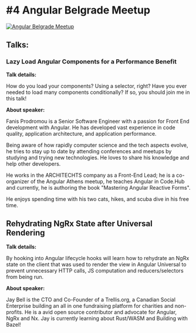 # #4 Angular Belgrade Meetup

[![Angular Belgrade Meetup](https://user-images.githubusercontent.com/17877290/126396919-e5fe4d6b-9f87-4b4d-97c9-91942d288c86.png)](https://youtu.be/md3YA4awcrg)

## Talks:

### Lazy Load Angular Components for a Performance Benefit

**Talk details:**

How do you load your components? Using a selector, right? Have you ever needed to load many components conditionally?
If so, you should join me in this talk!

**About speaker:**

Fanis Prodromou is a Senior Software Engineer with a passion for Front End development with Angular.
He has developed vast experience in code quality, application architecture, and application performance.

Being aware of how rapidly computer science and the tech aspects evolve, he tries to stay up to date by attending conferences
and meetups by studying and trying new technologies. He loves to share his knowledge and help other developers.

He works in the ARCHITECHTS company as a Front-End Lead; he is a co-organizer of the Angular Athens meetup,
he teaches Angular in Code.Hub and currently, he is authoring the book "Mastering Angular Reactive Forms".

He enjoys spending time with his two cats, hikes, and scuba dive in his free time.

## Rehydrating NgRx State after Universal Rendering

**Talk details:**

By hooking into Angular lifecycle hooks will learn how to rehydrate an NgRx state on the client that was used to render
the view in Angular Universal to prevent unnecessary HTTP calls, JS computation and reducers/selectors from being run.

**About speaker:**

Jay Bell is the CTO and Co-Founder of a Trellis.org, a Canadian Social Enterprise building an all in one fundraising platform
for charities and non-profits. He is a avid open source contributor and advocate for Angular, NgRx and Nx.
Jay is currently learning about Rust/WASM and Building with Bazel!
